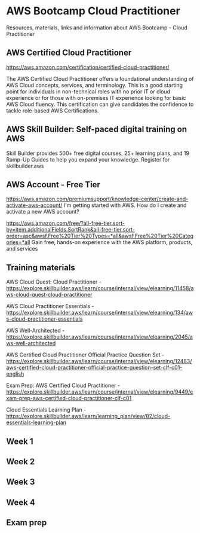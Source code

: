 # AWS Bootcamp Cloud Practitioner

Resources, materials, links and information about AWS Bootcamp - Cloud Practitioner

## AWS Certified Cloud Practitioner

<https://aws.amazon.com/certification/certified-cloud-practitioner/>

The AWS Certified Cloud Practitioner offers a foundational understanding of AWS Cloud concepts, services, and terminology. This is a good starting point for individuals in non-technical roles with no prior IT or cloud experience or for those with on-premises IT experience looking for basic AWS Cloud fluency. This certification can give candidates the confidence to tackle role-based AWS Certifications.

## AWS Skill Builder: Self-paced digital training on AWS

Skill Builder provides 500+ free digital courses, 25+ learning plans, and 19 Ramp-Up Guides to help you expand your knowledge.
Register for skillbuilder.aws

## AWS Account - Free Tier

<https://aws.amazon.com/premiumsupport/knowledge-center/create-and-activate-aws-account/>
I'm getting started with AWS. How do I create and activate a new AWS account?

<https://aws.amazon.com/free/?all-free-tier.sort-by=item.additionalFields.SortRank&all-free-tier.sort-order=asc&awsf.Free%20Tier%20Types=*all&awsf.Free%20Tier%20Categories=*all>
Gain free, hands-on experience with the AWS platform, products, and services

## Training materials

AWS Cloud Quest: Cloud Practitioner - <https://explore.skillbuilder.aws/learn/course/internal/view/elearning/11458/aws-cloud-quest-cloud-practitioner>

AWS Cloud Practitioner Essentials - <https://explore.skillbuilder.aws/learn/course/internal/view/elearning/134/aws-cloud-practitioner-essentials>

AWS Well-Architected - <https://explore.skillbuilder.aws/learn/course/internal/view/elearning/2045/aws-well-architected>

AWS Certified Cloud Practitioner Official Practice Question Set - <https://explore.skillbuilder.aws/learn/course/internal/view/elearning/12483/aws-certified-cloud-practitioner-official-practice-question-set-clf-c01-english>

Exam Prep: AWS Certified Cloud Practitioner - <https://explore.skillbuilder.aws/learn/course/internal/view/elearning/9449/exam-prep-aws-certified-cloud-practitioner-clf-c01>

Cloud Essentials Learning Plan - <https://explore.skillbuilder.aws/learn/learning_plan/view/82/cloud-essentials-learning-plan>

## Week 1

## Week 2

## Week 3

## Week 4

## Exam prep
